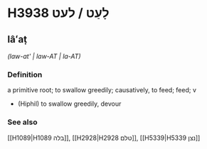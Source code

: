 # H3938 לָעַט / לעט

## lâʻaṭ

_(law-at' | law-AT | la-AT)_

### Definition

a primitive root; to swallow greedily; causatively, to feed; feed; v

- (Hiphil) to swallow greedily, devour

### See also

[[H1089|H1089 בלה]], [[H2928|H2928 טלם]], [[H5339|H5339 נצן]]
